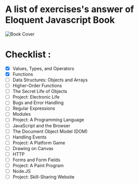 # A list of exercises's answer of Eloquent Javascript Book

![Book Cover](http://eloquentjavascript.net/img/cover.png)

# Checklist :
- [x] Values, Types, and Operators
- [x] Functions
- [ ] Data Structures: Objects and Arrays
- [ ] Higher-Order Functions
- [ ] The Secret Life of Objects
- [ ] Project: Electronic Life
- [ ] Bugs and Error Handling
- [ ] Regular Expressions
- [ ] Modules
- [ ] Project: A Programming Language
- [ ] JavaScript and the Browser
- [ ] The Document Object Model (DOM)
- [ ] Handling Events
- [ ] Project: A Platform Game
- [ ] Drawing on Canvas
- [ ] HTTP
- [ ] Forms and Form Fields
- [ ] Project: A Paint Program
- [ ] Node.JS
- [ ] Project: Skill-Sharing Website
